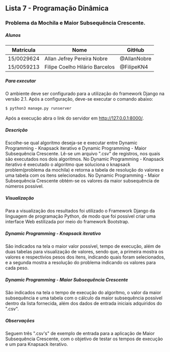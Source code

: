 ## Lista 7 - Programação Dinâmica
### Problema da Mochila e Maior Subsequência Crescente.

##### Alunos

| Matrícula | Nome | GitHub |
|--|--|--|
| 15/0029624 | Allan Jefrey Pereira Nobre | @AllanNobre |
| 15/0059213 | Filipe Coelho Hilário Barcelos | @FilipeKN4 |

##### Para executar
O ambiente deve ser configurado para a utilização do framework Django na versão 2.1. Após a configuração, deve-se executar o comando abaixo: 

```sh
$ python3 manage.py runserver
```

Após a execução abra o link do servidor em http://127.0.0.1:8000/.

##### Descrição

Escolhe-se qual algoritmo deseja-se e executar entre Dynamic Programming - Knapsack iterativo e Dynamic Programming - Maior Subsequência Crescente.
Lê-se um arquivo ".csv" de registros, nos quais são executados nos dois algoritmos. No Dynamic Programming - Knapsack iterativo é executado o algoritmo que soluciona o knapsack problem(problema da mochila) e retorna a tabela de resolução do valores e uma tabela com os itens selecionados. No Dynamic Programming - Maior Subsequência Crescente obtém-se os valores da maior subsequência de números possível.

##### Visualização

Para a visualização dos resultados foi utilizado o Framework Django da linguagem de programação Python, de modo que foi possível criar uma interface Web estilizada por meio do framework Bootstrap.  

##### Dynamic Programming - Knapsack iterativo

São indicados na tela o maior valor possível, tempo de execução, além de duas tabelas para visualização de valores, sendo que, a primeira mostra os valores e respectivios pesos dos itens, indicando quais foram selecionados, e a segunda mostra a resolução do problema indicando os valores para cada peso.

##### Dynamic Programming - Maior Subsequência Crescente

São indicados na tela o tempo de execução do algorítmo, o valor da maior subsequência e uma tabela com o cálculo da maior subsequência possível dentro da lista fornecida, além dos dados de entrada iniciais adquiridos do ".csv".

##### Observações

Seguem três ".csv's" de exemplo de entrada para a aplicação de Maior Subsequência Crescente, com o objetivo de testar os tempos de execução e um para Knapsack iterativo.
